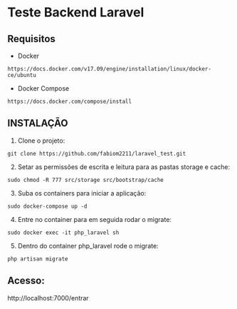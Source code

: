# Teste Backend Laravel

## Requisitos 
* Docker

```
https://docs.docker.com/v17.09/engine/installation/linux/docker-ce/ubuntu
```

* Docker Compose

```
https://docs.docker.com/compose/install
```

## INSTALAÇÃO

1. Clone o projeto:
```
git clone https://github.com/fabiom2211/laravel_test.git
```

2. Setar as permissões de escrita e leitura para as pastas storage e cache:
```
sudo chmod -R 777 src/storage src/bootstrap/cache
```

3. Suba os containers para iniciar a aplicação:
```
sudo docker-compose up -d
```

4. Entre no container para em seguida rodar o migrate:
```
sudo docker exec -it php_laravel sh
```

5. Dentro do container php_laravel rode o migrate:
```
php artisan migrate

```

## Acesso:
http://localhost:7000/entrar